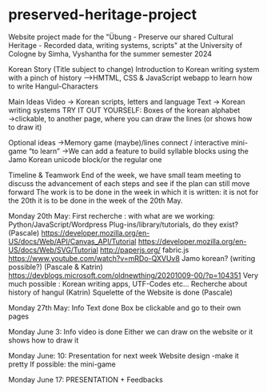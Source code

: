 # preserved-heritage-project
Website project made for the "Übung - Preserve our shared Cultural Heritage - Recorded data, writing systems, scripts" at the University of Cologne by  Simha, Vyshantha for the summer semester 2024

Korean Story (Title subject to change)
Introduction to Korean writing system with a pinch of history
  -->HMTML, CSS & JavaScript webapp to learn how to write Hangul-Characters

Main Ideas
Video → Korean scripts, letters and language
Text → Korean writing systems
TRY IT OUT YOURSELF:
Boxes of the korean alphabet
→clickable, to another page, where you can draw the lines (or shows how to draw it)

Optional ideas
→Memory game (maybe)/lines connect / interactive mini-game “to learn”
→We can add a feature to build syllable blocks using the Jamo Korean unicode block/or the regular one

Timeline & Teamwork
End of the week, we have small team meeting to discuss the advancement of each steps and see if the plan can still move forward
The work is to be done in the week in which it is written: it is not for the 20th it is to be done in the week of the 20th May.

Monday 20th May: First recherche : with what are we working: Python/JavaScript/Wordpress
Plug-ins/library/tutorials, do they exist? (Pascale)
  https://developer.mozilla.org/en-US/docs/Web/API/Canvas_API/Tutorial
  https://developer.mozilla.org/en-US/docs/Web/SVG/Tutorial
  http://paperjs.org/
  fabric.js
  https://www.youtube.com/watch?v=mRDo-QXVUv8
Jamo korean? (writing possible?) (Pascale & Katrin)
  https://devblogs.microsoft.com/oldnewthing/20201009-00/?p=104351
  Very much possible : Korean writing apps, UTF-Codes etc…
Recherche about history of hangul (Katrin)
Squelette of the Website is done (Pascale)

Monday 27th May: 
Info Text done
Box be clickable and go to their own pages

Monday June 3:
Info video is done
Either we can draw on the website or it shows how to draw it

Monday June: 10:
Presentation for next week
Website design -make it pretty
If possible: the mini-game

Monday June 17: PRESENTATION + Feedbacks


